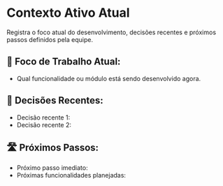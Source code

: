 # Contexto Ativo Atual

Registra o foco atual do desenvolvimento, decisões recentes e próximos passos definidos pela equipe.

## 🎯 Foco de Trabalho Atual:
- Qual funcionalidade ou módulo está sendo desenvolvido agora.

## 📝 Decisões Recentes:
- Decisão recente 1:
- Decisão recente 2:

## 🛣️ Próximos Passos:
- Próximo passo imediato:
- Próximas funcionalidades planejadas:
